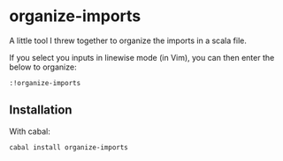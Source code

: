 organize-imports
================

A little tool I threw together to organize the imports in a scala file.

If you select you inputs in linewise mode (in Vim), you can then enter the below to organize:

```
:!organize-imports
```

## Installation

With cabal:

```
cabal install organize-imports
```

